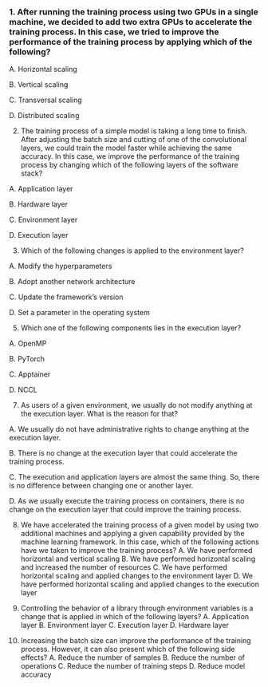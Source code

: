 ### 1. After running the training process using two GPUs in a single machine, we decided to add two extra GPUs to accelerate the training process. In this case, we tried to improve the performance of the training process by applying which of the following?

A. Horizontal scaling

B. Vertical scaling

C. Transversal scaling

D. Distributed scaling

2. The training process of a simple model is taking a long time to finish. After adjusting the batch size and cutting of one of the convolutional layers, we could train the model faster while achieving the same accuracy. In this case, we improve the performance of the training process by changing which of the following layers of the software stack?

A. Application layer

B. Hardware layer

C. Environment layer

D. Execution layer

3. Which of the following changes is applied to the environment layer?

A. Modify the hyperparameters

B. Adopt another network architecture

C. Update the framework’s version

D. Set a parameter in the operating system

5. Which one of the following components lies in the execution layer?
   
A. OpenMP

B. PyTorch

C. Apptainer

D. NCCL

7. As users of a given environment, we usually do not modify anything at the execution layer. What is the reason for that?

A. We usually do not have administrative rights to change anything at the execution layer.

B. There is no change at the execution layer that could accelerate the training process.

C. The execution and application layers are almost the same thing. So, there is no difference between changing one or another layer.

D. As we usually execute the training process on containers, there is no change on the execution layer that could improve the training process.

8. We have accelerated the training process of a given model by using two additional machines 
and applying a given capability provided by the machine learning framework. In this case, 
which of the following actions have we taken to improve the training process?
A. We have performed horizontal and vertical scaling
B. We have performed horizontal scaling and increased the number of resources
C. We have performed horizontal scaling and applied changes to the environment layer
D. We have performed horizontal scaling and applied changes to the execution layer

9. Controlling the behavior of a library through environment variables is a change that is applied 
in which of the following layers?
A. Application layer
B. Environment layer
C. Execution layer
D. Hardware layer

10. Increasing the batch size can improve the performance of the training process. However, it can 
also present which of the following side effects?
A. Reduce the number of samples
B. Reduce the number of operations
C. Reduce the number of training steps
D. Reduce model accuracy
